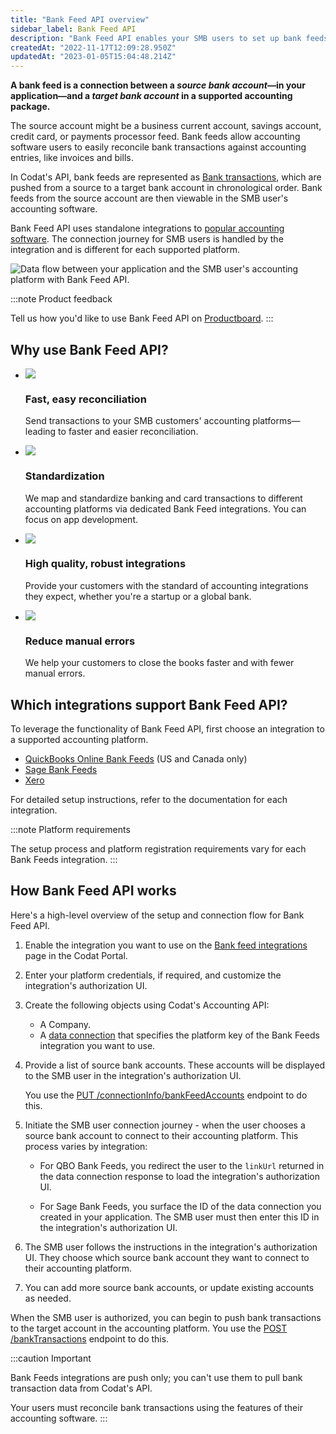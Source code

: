 ```yaml
---
title: "Bank Feed API overview"
sidebar_label: Bank Feed API
description: "Bank Feed API enables your SMB users to set up bank feeds from accounts in your application to supported accounting platforms."
createdAt: "2022-11-17T12:09:28.950Z"
updatedAt: "2023-01-05T15:04:48.214Z"
---
```


**A bank feed is a connection between a _source bank account_—in your application—and a _target bank account_ in a supported accounting package.**

The source account might be a business current account, savings account, credit card, or payments processor feed. Bank feeds allow accounting software users to easily reconcile bank transactions against accounting entries, like invoices and bills.

In Codat's API, bank feeds are represented as [Bank transactions](/datamodel-accounting-banktransactions), which are pushed from a source to a target bank account in chronological order. Bank feeds from the source account are then viewable in the SMB user's accounting software.

Bank Feed API uses standalone integrations to [popular accounting software](/bank-feed-overview#which-integrations-support-bank-feed-api). The connection journey for SMB users is handled by the integration and is different for each supported platform.

<img
  src="https://files.readme.io/fd21af0-codat_whitepaper_accounting-automation_diagram_B.png"
  alt="Data flow between your application and the SMB user's accounting platform with Bank Feed API."
/>

:::note Product feedback

Tell us how you'd like to use Bank Feed API on <a className="external" href="https://codat.productboard.com/feature-board/1378101-feature-organization/features/11073763/detail" target="_blank">Productboard</a>.
:::

## Why use Bank Feed API?

<ul className="card-container col-2">
  <li className="card">
    <div class="header">
      <img
        src="https://www.codat.io/wp-content/themes/class/dist/images/copy-feature-bullet.svg"
        class="mini-icon"
      />
      <h3>Fast, easy reconciliation</h3>
    </div>
    <p>
      Send transactions to your SMB customers' accounting
      platforms&mdash;leading to faster and easier reconciliation.
    </p>
  </li>
  <li className="card">
    <div class="header">
      <img
        src="https://www.codat.io/wp-content/themes/class/dist/images/copy-feature-bullet.svg"
        class="mini-icon"
      />
      <h3>Standardization</h3>
    </div>
    <p>
      We map and standardize banking and card transactions to different
      accounting platforms via dedicated Bank Feed integrations. You can focus
      on app development.
    </p>
  </li>
  <li className="card">
    <div class="header">
      <img
        src="https://www.codat.io/wp-content/themes/class/dist/images/copy-feature-bullet.svg"
        class="mini-icon"
      />
      <h3>High quality, robust integrations</h3>
    </div>
    <p>
      Provide your customers with the standard of accounting integrations they
      expect, whether you're a startup or a global bank.
    </p>
  </li>
  <li className="card">
    <div class="header">
      <img
        src="https://www.codat.io/wp-content/themes/class/dist/images/copy-feature-bullet.svg"
        class="mini-icon"
      />
      <h3>Reduce manual errors</h3>
    </div>
    <p>
      We help your customers to close the books faster and with fewer manual
      errors.
    </p>
  </li>
</ul>

## Which integrations support Bank Feed API?

To leverage the functionality of Bank Feed API, first choose an integration to a supported accounting platform.

- [QuickBooks Online Bank Feeds](/bank-feed-qbo-bank-feeds) (US and Canada only)
- [Sage Bank Feeds](/bank-feed-sage-bank-feeds)
- [Xero](/accounting-xero-setup#configure-direct-bank-feeds)

For detailed setup instructions, refer to the documentation for each integration.

:::note Platform requirements

The setup process and platform registration requirements vary for each Bank Feeds integration.
:::

## How Bank Feed API works

Here's a high-level overview of the setup and connection flow for Bank Feed API.

1. Enable the integration you want to use on the <a className="external" href="https://app.codat.io/settings/integrations/bankfeeds" target="_blank">Bank feed integrations</a> page in the Codat Portal.

2. Enter your platform credentials, if required, and customize the integration's authorization UI.

3. Create the following objects using Codat's Accounting API:

   - A Company.
   - A [data connection](/core-dataconnections) that specifies the platform key of the Bank Feeds integration you want to use.

4. Provide a list of source bank accounts. These accounts will be displayed to the SMB user in the integration's authorization UI.

   You use the <a className="external" href="https://api.codat.io/swagger/index.html#/Connection/put_companies__companyId__connections__connectionId__connectionInfo_bankFeedAccounts" target="_blank">PUT /connectionInfo/bankFeedAccounts</a> endpoint to do this.

5. Initiate the SMB user connection journey - when the user chooses a source bank account to connect to their accounting platform. This process varies by integration:

   - For QBO Bank Feeds, you redirect the user to the `linkUrl` returned in the data connection response to load the integration's authorization UI.

   - For Sage Bank Feeds, you surface the ID of the data connection you created in your application. The SMB user must then enter this ID in the integration's authorization UI.

6. The SMB user follows the instructions in the integration's authorization UI. They choose which source bank account they want to connect to their accounting platform.

7. You can add more source bank accounts, or update existing accounts as needed.

When the SMB user is authorized, you can begin to push bank transactions to the target account in the accounting platform. You use the [POST /bankTransactions](/accounting-api#/operations/post-bank-transactions) endpoint to do this.

:::caution Important

Bank Feeds integrations are push only; you can't use them to pull bank transaction data from Codat's API.

Your users must reconcile bank transactions using the features of their accounting software.
:::
